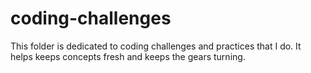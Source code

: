 # coding-challenges

This folder is dedicated to coding challenges and practices that I do. It helps keeps concepts fresh and keeps the gears turning.

